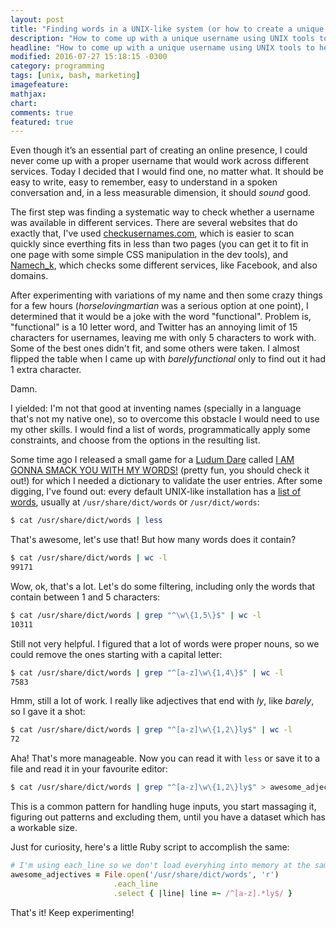 ```yaml
---
layout: post
title: "Finding words in a UNIX-like system (or how to create a unique username)"
description: "How to come up with a unique username using UNIX tools to help you find out words."
headline: "How to come up with a unique username using UNIX tools to help you find out words."
modified: 2016-07-27 15:18:15 -0300
category: programming
tags: [unix, bash, marketing]
imagefeature: 
mathjax: 
chart: 
comments: true
featured: true
---
```


Even though it’s an essential part of creating an online presence, I could never come up
with a proper username that would work across different services. Today I
decided that I would find one, no matter what. It should be easy to write, easy
to remember, easy to understand in a spoken conversation and, in a less
measurable dimension, it should *sound* good.

The first step was finding a systematic way to check whether a username was
available in different services. There are several websites that do exactly
that, I've used [checkusernames.com](http://checkusernames.com/), which is
easier to scan quickly since everthing fits in less than two pages (you can get
it to fit in one page with some simple CSS manipulation in the dev tools), and
[Namech_k](https://namechk.com/), which checks some different services, like
Facebook, and also domains.

After experimenting with variations of my name and then some crazy things for a
few hours (*horselovingmartian* was a serious option at one point), I
determined that it would be a joke with the word "functional". Problem is,
"functional" is a 10 letter word, and Twitter has an annoying limit of 15
characters for usernames, leaving me with only 5 characters to work with. Some
of the best ones didn't fit, and some others were taken. I almost flipped the
table when I came up with *barelyfunctional* only to find out it had 1 extra
character.

Damn.

I yielded: I'm not that good at inventing names (specially in a language that's
not my native one), so to overcome this obstacle I would need to use my other
skills. I would find a list of words, programmatically apply some constraints, and choose from the options in the resulting list.

Some time ago I released a small game for a [Ludum
Dare](http://ludumdare.com/) called [I AM GONNA SMACK YOU WITH MY
WORDS!](http://gamedev-mrodrigues.rhcloud.com/portfolio/i-am-gonna-smack-you-with-my-words/)
(pretty fun, you should check it out!) for which I needed a dictionary to
validate the user entries. After some digging, I've found out: every default
UNIX-like installation has a
[list of words](https://en.wikipedia.org/wiki/Words_(Unix)), usually at
`/usr/share/dict/words` or `/usr/dict/words`:

```bash
$ cat /usr/share/dict/words | less
```

That's awesome, let's use that! But how many words does it contain?

```bash
$ cat /usr/share/dict/words | wc -l
99171
```

Wow, ok, that's a lot. Let's do some filtering, including only the words that contain between 1 and 5 characters:

```bash
$ cat /usr/share/dict/words | grep "^\w\{1,5\}$" | wc -l
10311
```

Still not very helpful. I figured that a lot of words were proper nouns, so we could remove the ones starting with a capital letter:

```bash
$ cat /usr/share/dict/words | grep "^[a-z]\w\{1,4\}$" | wc -l
7583
```

Hmm, still a lot of work. I really like adjectives that end with *ly*, like *barely*, so I gave it a shot:

```bash
$ cat /usr/share/dict/words | grep "^[a-z]\w\{1,2\}ly$" | wc -l
72
```

Aha! That's more manageable. Now you can read it with `less` or save it to a file and read it in your favourite editor:

```bash
$ cat /usr/share/dict/words | grep "^[a-z]\w\{1,2\}ly$" > awesome_adjectives.txt
```

This is a common pattern for handling huge inputs, you start massaging it,
figuring out patterns and excluding them, until you have a dataset which has a workable size.

Just for curiosity, here's a little Ruby script to accomplish the same:

```ruby
# I'm using each_line so we don't load everyhing into memory at the same time
awesome_adjectives = File.open('/usr/share/dict/words', 'r')
                       .each_line
                       .select { |line| line =~ /^[a-z].*ly$/ }
```

That's it! Keep experimenting!
